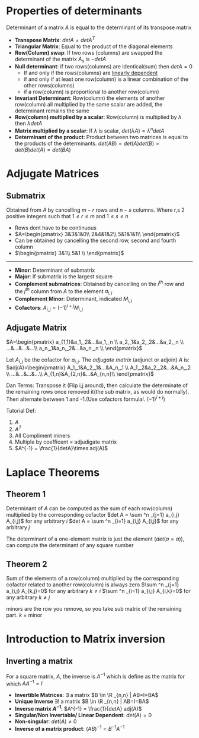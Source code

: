 # Properties of determinants
Determinant of a matrix $A$ is equal to the determinant of its transpose matrix

- **Transpose Matrix**: $detA = det A^T$
- **Triangular Matrix**: Equal to the product of the diagonal elements
- **Row(Column) swap**: If two rows (columns) are swapped the determinant of the matrix $A_s$ is $-detA$
- **Null determinant**: if two rows(columns) are identical(sum) then $detA=0$
	- If and only if the rows(columns) are [linearly dependent](../1043%20-%20Maths%202/22.02.09%20-%20Matrices-2.md#fundamental-property-of-linear-dependence)  
	- if and only if at least one row(column) is a linear combination of the other rows(columns)
	- if a row(column) is proportional to another row(column)
- **Invariant Determinant**: Row(column) the elements of another row(column) all multiplied by the same scalar are added, the determinant remains the same
- **Row(column) multiplied by a scalar**: Row(column) is multiplied by $\lambda$ then $\lambda detA$
- **Matrix multiplied by a scalar**: If $\lambda$ is scalar, $det(\lambda A) = \lambda ^n detA$
- **Determinant of the product**: Product between two matrices is equal to the products of the determinants. $det(AB) = det(A)det(B) = det(B)det(A) = det(BA)$

# Adjugate Matrices
## Submatrix
Obtained from $A$ by cancelling $m-r$ rows and $n-s$ columns. Where r,s 2 positive integers such that $1\le r \le m$ and $1\le s\le n$

- Rows dont have to be continuous
- $A=\begin{pmatrix} 3&3&1&0\\ 2&4&1&2\\ 5&1&1&1\\ \end{pmatrix}$
- Can be obtained by cancelling the second row, second and fourth column 
- $\begin{pmatrix} 3&1\\ 5&1 \\ \end{pmatrix}$

---
- **Minor**: Determinant of submatrix
- **Major**: If submatrix is the largest square
- **Complement submatrices**: Obtained by cancelling on the $i^{th}$ row and the $j^{th}$ column from $A$ to the element $a_{i,j}$
- **Complement Minor**: Determinant, indicated $M_{i,j}$
- **Cofactors**: $A_{i,j} = (-1)^{i+j}M_{i,j}$

## Adjugate Matrix
$A=\begin{pmatrix}
a_{1,1}&a_1,_2&...&a_1,_n \\
a_2,_1&a_2,_2&...&a_2,_n \\
...&...&...&...\\
a_n,_1&a_n,_2&...&a_n,_n \\
\end{pmatrix}$

Let $A_{i,j}$ be the cofactor for $a_{i,j}$. The *adjugate matrix* (adjunct or adjoin) $A$ is:
$adj(A)=\begin{pmatrix}
A_1,_1&A_2,_1&...&A_n,_1 \\
A_1,_2&a_2,_2&...&A_n,_2 \\
...&...&...&...\\
A_{1,n}&A_{2,n}&...&A_{n,n}\\
\end{pmatrix}$

Dan Terms: Transpose it  (Flip i,j around), then calculate the determinate of the remaining rows once removed it(the sub matrix, as would do normally). Then alternate between 1 and -1.(Use cofactors formula!. $(-1)^{i+j}$)

Tutorial Def:
1. $A$
2. $A^T$
3. All Compliment miners
4. Multiple by coefficent = adjudigate matrix
5. $A^{-1} = \frac{1}{detA}\times adj(A)$

# Laplace Theorems
## Theorem 1
Determinant of $A$ can be computed as the sum of each row(column) multiplied by the corresponding cofactor
$det A = \sum ^n _{j=1} a_{i,j} A_{i,j}$ for any arbitrary $i$ 
$det A = \sum ^n _{i=1} a_{i,j} A_{i,j}$ for any arbitrary $j$ 

The determinant of a one-element matrix is just the element $(det(a = a))$, can compute the determinant of any square number 

## Theorem 2
Sum of the elements of a row(column) multiplied by the corresponding cofactor related to another row(column) is always zero
$\sum ^n _{j=1} a_{i,j} A_{k,j}=0$ for any arbitrary $k\ne i$ 
$\sum ^n _{i=1} a_{i,j} A_{i,k}=0$ for any arbitrary $k\ne j$ 

minors are the row you remove, so you take sub matrix of the remaining part. $k$ = minor

# Introduction to Matrix inversion
## Inverting a matrix
For a square matrix, $A$, the inverse is $A^{-1}$ which is define as the matrix for which $AA^{-1}=I$
- **Invertible Matrices**: $\exists$ a matrix $B \in \R _{n,n} | AB=I=BA$
- **Unique Inverse** $\exists!$ a matrix $B \in \R _{n,n} | AB=I=BA$
- **Inverse matrix $A^{-1}$**: $A^{-1} = \frac{1}{detA} adj(A)$
- **Singular/Non Invertable/ Linear Dependent**: $det(A) =0$
- **Non-singular**: $det(A)\ne 0$
- **Inverse of a matrix product**: $(AB)^{-1}=B^{-1}A^{-1}$